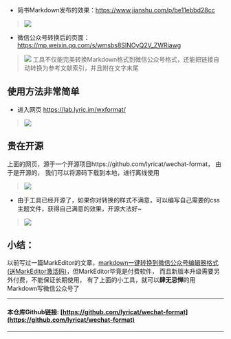 - 简书Markdown发布的效果：https://www.jianshu.com/p/be11ebbd28cc
> ![](https://upload-images.jianshu.io/upload_images/3203841-c1a8d4a15fb39c13.png?imageMogr2/auto-orient/strip%7CimageView2/2/w/1240)

- 微信公众号转换后的页面：https://mp.weixin.qq.com/s/wmsbs8SINOyQ2V_ZWRiawg
> ![](https://upload-images.jianshu.io/upload_images/3203841-a6e59ae3ea4a4987.png?imageMogr2/auto-orient/strip%7CimageView2/2/w/1240)
> 工具不仅能完美转换Markdown格式到微信公众号格式，还能把链接自动转换为参考文献索引，并且附在文字末尾


## 使用方法非常简单
- 进入网页 https://lab.lyric.im/wxformat/
> ![](https://upload-images.jianshu.io/upload_images/3203841-a851d7c72c49e29d.png?imageMogr2/auto-orient/strip%7CimageView2/2/w/1240)

## 贵在开源
上面的网页，源于一个开源项目https://github.com/lyricat/wechat-format， 由于是开源的， 我们可以将源码下载到本地，进行离线使用
> ![](https://upload-images.jianshu.io/upload_images/3203841-5ad38372163efcbc.png?imageMogr2/auto-orient/strip%7CimageView2/2/w/1240)
- 由于工具已经开源了，如果你对转换的样式不满意，可以编写自己需要的css主题文件，获得自己满意的效果，开源大法好~
> ![](https://upload-images.jianshu.io/upload_images/3203841-abb0ba8267bd92aa.png?imageMogr2/auto-orient/strip%7CimageView2/2/w/1240)

## 小结：
以前写过一篇MarkEditor的文章，[markdown一键转换到微信公众号编辑器格式(送MarkEditor激活码)](https://www.jianshu.com/p/930f8f8c9f07)，但MarkEditor毕竟是付费软件， 而且新版本升级需要另外付费，不能保证长期使用， 有了上面的小工具，就可以**肆无忌惮**的用Markdown写微信公众号了


---

#### 本仓库Github链接: [https://github.com/lyricat/wechat-format](https://github.com/lyricat/wechat-format)

---


